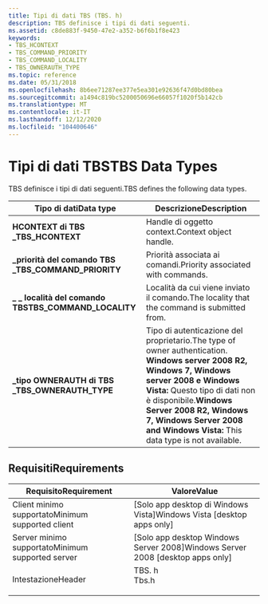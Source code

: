 ```yaml
---
title: Tipi di dati TBS (TBS. h)
description: TBS definisce i tipi di dati seguenti.
ms.assetid: c8de883f-9450-47e2-a352-b6f6b1f8e423
keywords:
- TBS_HCONTEXT
- TBS_COMMAND_PRIORITY
- TBS_COMMAND_LOCALITY
- TBS_OWNERAUTH_TYPE
ms.topic: reference
ms.date: 05/31/2018
ms.openlocfilehash: 8b6ee71287ee377e5ea301e92636f47d0bd80bea
ms.sourcegitcommit: a1494c819bc5200050696e66057f1020f5b142cb
ms.translationtype: MT
ms.contentlocale: it-IT
ms.lasthandoff: 12/12/2020
ms.locfileid: "104400646"
---
```

# <a name="tbs-data-types"></a><span data-ttu-id="fb46e-107">Tipi di dati TBS</span><span class="sxs-lookup"><span data-stu-id="fb46e-107">TBS Data Types</span></span>

<span data-ttu-id="fb46e-108">TBS definisce i tipi di dati seguenti.</span><span class="sxs-lookup"><span data-stu-id="fb46e-108">TBS defines the following data types.</span></span>



| <span data-ttu-id="fb46e-109">Tipo di dati</span><span class="sxs-lookup"><span data-stu-id="fb46e-109">Data type</span></span>                                                                                                | <span data-ttu-id="fb46e-110">Descrizione</span><span class="sxs-lookup"><span data-stu-id="fb46e-110">Description</span></span>                                                                                                                                                            |
|----------------------------------------------------------------------------------------------------------|------------------------------------------------------------------------------------------------------------------------------------------------------------------------|
| <span data-ttu-id="fb46e-111"><span id="TBS_HCONTEXT"></span><span id="tbs_hcontext"></span>**HCONTEXT di TBS \_**</span><span class="sxs-lookup"><span data-stu-id="fb46e-111"><span id="TBS_HCONTEXT"></span><span id="tbs_hcontext"></span>**TBS\_HCONTEXT**</span></span>                          | <span data-ttu-id="fb46e-112">Handle di oggetto context.</span><span class="sxs-lookup"><span data-stu-id="fb46e-112">Context object handle.</span></span><br/>                                                                                                                                      |
| <span data-ttu-id="fb46e-113"><span id="TBS_COMMAND_PRIORITY"></span><span id="tbs_command_priority"></span>**\_priorità del comando TBS \_**</span><span class="sxs-lookup"><span data-stu-id="fb46e-113"><span id="TBS_COMMAND_PRIORITY"></span><span id="tbs_command_priority"></span>**TBS\_COMMAND\_PRIORITY**</span></span> | <span data-ttu-id="fb46e-114">Priorità associata ai comandi.</span><span class="sxs-lookup"><span data-stu-id="fb46e-114">Priority associated with commands.</span></span><br/>                                                                                                                          |
| <span data-ttu-id="fb46e-115"><span id="TBS_COMMAND_LOCALITY"></span><span id="tbs_command_locality"></span>**\_ \_ località del comando TBS**</span><span class="sxs-lookup"><span data-stu-id="fb46e-115"><span id="TBS_COMMAND_LOCALITY"></span><span id="tbs_command_locality"></span>**TBS\_COMMAND\_LOCALITY**</span></span> | <span data-ttu-id="fb46e-116">Località da cui viene inviato il comando.</span><span class="sxs-lookup"><span data-stu-id="fb46e-116">The locality that the command is submitted from.</span></span><br/>                                                                                                            |
| <span data-ttu-id="fb46e-117"><span id="TBS_OWNERAUTH_TYPE"></span><span id="tbs_ownerauth_type"></span>**\_tipo OWNERAUTH di TBS \_**</span><span class="sxs-lookup"><span data-stu-id="fb46e-117"><span id="TBS_OWNERAUTH_TYPE"></span><span id="tbs_ownerauth_type"></span>**TBS\_OWNERAUTH\_TYPE**</span></span>       | <span data-ttu-id="fb46e-118">Tipo di autenticazione del proprietario.</span><span class="sxs-lookup"><span data-stu-id="fb46e-118">The type of owner authentication.</span></span><br/> <span data-ttu-id="fb46e-119">**Windows server 2008 R2, Windows 7, Windows server 2008 e Windows Vista:** Questo tipo di dati non è disponibile.</span><span class="sxs-lookup"><span data-stu-id="fb46e-119">**Windows Server 2008 R2, Windows 7, Windows Server 2008 and Windows Vista:** This data type is not available.</span></span><br/> |



## <a name="requirements"></a><span data-ttu-id="fb46e-120">Requisiti</span><span class="sxs-lookup"><span data-stu-id="fb46e-120">Requirements</span></span>



| <span data-ttu-id="fb46e-121">Requisito</span><span class="sxs-lookup"><span data-stu-id="fb46e-121">Requirement</span></span> | <span data-ttu-id="fb46e-122">Valore</span><span class="sxs-lookup"><span data-stu-id="fb46e-122">Value</span></span> |
|-------------------------------------|----------------------------------------------------------------------------------|
| <span data-ttu-id="fb46e-123">Client minimo supportato</span><span class="sxs-lookup"><span data-stu-id="fb46e-123">Minimum supported client</span></span><br/> | <span data-ttu-id="fb46e-124">\[Solo app desktop di Windows Vista\]</span><span class="sxs-lookup"><span data-stu-id="fb46e-124">Windows Vista \[desktop apps only\]</span></span><br/>                                   |
| <span data-ttu-id="fb46e-125">Server minimo supportato</span><span class="sxs-lookup"><span data-stu-id="fb46e-125">Minimum supported server</span></span><br/> | <span data-ttu-id="fb46e-126">\[Solo app desktop Windows Server 2008\]</span><span class="sxs-lookup"><span data-stu-id="fb46e-126">Windows Server 2008 \[desktop apps only\]</span></span><br/>                             |
| <span data-ttu-id="fb46e-127">Intestazione</span><span class="sxs-lookup"><span data-stu-id="fb46e-127">Header</span></span><br/>                   | <dl> <span data-ttu-id="fb46e-128"><dt>TBS. h</dt></span><span class="sxs-lookup"><span data-stu-id="fb46e-128"><dt>Tbs.h</dt></span></span> </dl> |



 

 





